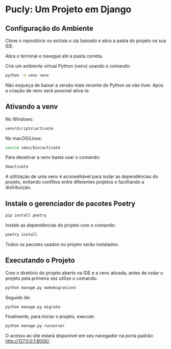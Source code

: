 # Pucly: Um Projeto em Django

## Configuração do Ambiente
Clone o repositório ou extraia o zip baixado e abra a pasta do projeto na sua IDE.

Abra o terminal e navegue até a pasta correta.

Crie um ambiente virtual Python (venv) usando o comando:
```bash
python -m venv venv
```

Não esqueça de baixar a versão mais recente do Python se não tiver. Apos a criação da venv será possivel ativa-la.

## Ativando a venv

No Windows:
```bash
venv\Scripts\activate
```
No macOS/Linux:
```bash
source venv/bin/activate
```
Para desativar a venv basta usar o comando:
```bash
deactivate
```

A utilização de uma venv é aconselhável para isolar as dependências do projeto, evitando conflitos entre diferentes projetos e facilitando a distribuição.

## Instale o gerenciador de pacotes Poetry

```bash
pip install poetry
```
Instale as dependências do projeto com o comando:

```bash
poetry install
```
Todos os pacotes usados no projeto serão instalados.

## Executando o Projeto
Com o diretório do projeto aberto na IDE e a venv ativada, antes de rodar o projeto pela primeira vez utilize o comando:

```bash
python manage.py makemigrations
```
Seguido de:

```bash
python manage.py migrate
```
Finalmente, para iniciar o projeto, execute:

```bash
python manage.py runserver
```

O acesso ao site estará disponível em seu navegador na porta padrão: http://127.0.0.1:8000/ .

